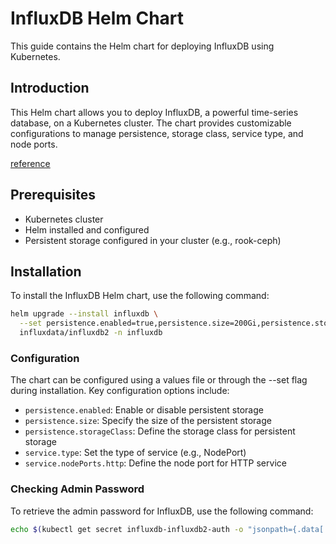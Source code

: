 # InfluxDB Helm Chart

This guide contains the Helm chart for deploying InfluxDB using Kubernetes.

## Introduction
This Helm chart allows you to deploy InfluxDB, a powerful time-series database, on a Kubernetes cluster. The chart provides customizable configurations to manage persistence, storage class, service type, and node ports.

[reference](https://github.com/influxdata/helm-charts/tree/master/charts/influxdb
)

## Prerequisites
- Kubernetes cluster
- Helm installed and configured
- Persistent storage configured in your cluster (e.g., rook-ceph)

## Installation
To install the InfluxDB Helm chart, use the following command:

```sh
helm upgrade --install influxdb \
  --set persistence.enabled=true,persistence.size=200Gi,persistence.storageClass=rook-cephfs,service.type=NodePort,service.nodePorts.http=32145 \
  influxdata/influxdb2 -n influxdb
```
### Configuration

The chart can be configured using a values file or through the --set flag during installation. Key configuration options include:

- `persistence.enabled`: Enable or disable persistent storage
- `persistence.size`: Specify the size of the persistent storage
- `persistence.storageClass`: Define the storage class for persistent storage
- `service.type`: Set the type of service (e.g., NodePort)
- `service.nodePorts.http`: Define the node port for HTTP service

### Checking Admin Password
To retrieve the admin password for InfluxDB, use the following command:

```sh
echo $(kubectl get secret influxdb-influxdb2-auth -o "jsonpath={.data['admin-password']}" --namespace influxdb | base64 --decode)
```

